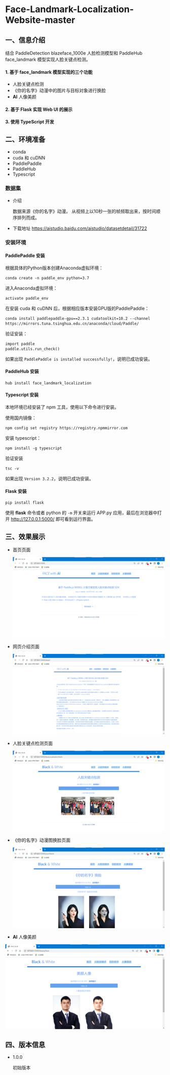 # Face-Landmark-Localization-Website-master

## 一、信息介绍

结合 PaddleDetection blazeface_1000e 人脸检测模型和 PaddleHub face_landmark 模型实现人脸关键点检测。

#### 1. 基于 face_landmark 模型实现的三个功能

* 人脸关键点检测
* 《你的名字》动漫中的图片与目标对象进行换脸
* **AI** 人像美颜

#### 2. 基于 Flask 实现 Web UI 的展示

#### 3. **使用** **TypeScript** **开发**

## 二、环境准备

* conda
* cuda 和 cuDNN
* PaddlePaddle
* PaddleHub
* Typescript

### 数据集

* 介绍

  数据来源《你的名字》动漫。
  从视频上以10秒一张的帧频取出来，按时间顺序排列而成。
* 下载地址
  https://aistudio.baidu.com/aistudio/datasetdetail/31722
  
### 安装环境

#### PaddlePaddle 安装

根据具体的Python版本创建Anaconda虚拟环境：

```
conda create -n paddle_env python=3.7
```

进入Anaconda虚拟环境：

```
activate paddle_env
```

在安装 cuda 和 cuDNN 后，根据相应版本安装GPU版的PaddlePaddle：

```
conda install paddlepaddle-gpu==2.3.1 cudatoolkit=10.2 --channel https://mirrors.tuna.tsinghua.edu.cn/anaconda/cloud/Paddle/
```

验证安装：

```
import paddle
paddle.utils.run_check()
```

如果出现  `PaddlePaddle is installed successfully!`，说明已成功安装。

#### PaddleHub 安装

```
hub install face_landmark_localization
```

#### Typescript 安装

本地环境已经安装了 npm 工具，使用以下命令进行安装。

使用国内镜像：

```
npm config set registry https://registry.npmmirror.com
```

安装 typescript：

```
npm install -g typescript
```

验证安装

```
tsc -v
```

如果出现  `Version 3.2.2`，说明已成功安装。

#### Flask 安装

```
pip install flask
```

使用 **flask** 命令或者 python 的 `-m` 开关来运行 APP.py 应用，最后在浏览器中打开 http://127.0.0.1:5000/ 即可看到运行界面。

## 三、效果展示

* 首页页面

  ![image-20220720120916796](https://github.com/Lhiii/Face-Landmark-Localization-Website-master/blob/main/sources/image-20220720120916796.png)

* 网页介绍页面

  ![image-20220720121013948](https://github.com/Lhiii/Face-Landmark-Localization-Website-master/blob/main/sources/image-20220720121013948.png)

* 人脸关键点检测页面

  ![image-20220720121033601](https://github.com/Lhiii/Face-Landmark-Localization-Website-master/blob/main/sources/image-20220720121033601.png)

* 《你的名字》动漫图换脸页面

  ![image-20220720121113878](https://github.com/Lhiii/Face-Landmark-Localization-Website-master/blob/main/sources/image-20220720121113878.png)

* **AI** 人像美颜

![image-20220720121139333](https://github.com/Lhiii/Face-Landmark-Localization-Website-master/blob/main/sources/image-20220720121139333.png)

## 四、版本信息

* 1.0.0

  初始版本
